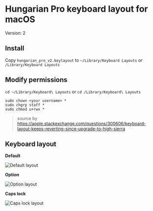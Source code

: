 [default]: https://github.com/ggkovacs/hungarian-pro-v2/blob/master/images/default.png
[option]: https://github.com/ggkovacs/hungarian-pro-v2/blob/master/images/option.png
[capslock]: https://github.com/ggkovacs/hungarian-pro-v2/blob/master/images/capslock.png

# Hungarian Pro keyboard layout for macOS
Version: 2

## Install

Copy `hungarian_pro_v2.keylayout` to `~/Library/Keyboard Layouts` or `/Library/Keyboard Layouts`

## Modify permissions

`cd ~/Library/Keyboard\ Layouts` or `cd /Library/Keyboard\ Layouts`

```
sudo chown <your username> *
sudo chgrp staff *
sudo chmod u+rwx *
```

> source by https://apple.stackexchange.com/questions/300606/keyboard-layout-keeps-reverting-since-upgrade-to-high-sierra

## Keyboard layout

**Default**

![Default layout][default]

**Option**

![Option layout][option]

**Caps lock**

![Caps lock layout][capslock]
